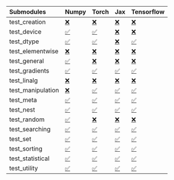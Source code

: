 | Submodules        | Numpy                                                                                                                           | Torch                                                                                                                           | Jax                                                                                                                             | Tensorflow                                                                                                                      |
|:------------------|:--------------------------------------------------------------------------------------------------------------------------------|:--------------------------------------------------------------------------------------------------------------------------------|:--------------------------------------------------------------------------------------------------------------------------------|:--------------------------------------------------------------------------------------------------------------------------------|
| test_creation     | <a href="https://github.com/unifyai/ivy/runs/8062012380?check_suite_focus=true" rel="noopener noreferrer" target="_blank">❌</a> | <a href="https://github.com/unifyai/ivy/runs/8062012966?check_suite_focus=true" rel="noopener noreferrer" target="_blank">❌</a> | <a href="https://github.com/unifyai/ivy/runs/8062013520?check_suite_focus=true" rel="noopener noreferrer" target="_blank">❌</a> | <a href="https://github.com/unifyai/ivy/runs/8062014027?check_suite_focus=true" rel="noopener noreferrer" target="_blank">❌</a> |
| test_device       | <a href="https://github.com/unifyai/ivy/runs/8062012422?check_suite_focus=true" rel="noopener noreferrer" target="_blank">✅</a> | <a href="https://github.com/unifyai/ivy/runs/8062013012?check_suite_focus=true" rel="noopener noreferrer" target="_blank">✅</a> | <a href="https://github.com/unifyai/ivy/runs/8062013549?check_suite_focus=true" rel="noopener noreferrer" target="_blank">❌</a> | <a href="https://github.com/unifyai/ivy/runs/8062014084?check_suite_focus=true" rel="noopener noreferrer" target="_blank">❌</a> |
| test_dtype        | <a href="https://github.com/unifyai/ivy/runs/8062012457?check_suite_focus=true" rel="noopener noreferrer" target="_blank">✅</a> | <a href="https://github.com/unifyai/ivy/runs/8062013041?check_suite_focus=true" rel="noopener noreferrer" target="_blank">✅</a> | <a href="https://github.com/unifyai/ivy/runs/8062013577?check_suite_focus=true" rel="noopener noreferrer" target="_blank">❌</a> | <a href="https://github.com/unifyai/ivy/runs/8062014137?check_suite_focus=true" rel="noopener noreferrer" target="_blank">✅</a> |
| test_elementwise  | <a href="https://github.com/unifyai/ivy/runs/8062012500?check_suite_focus=true" rel="noopener noreferrer" target="_blank">❌</a> | <a href="https://github.com/unifyai/ivy/runs/8062013065?check_suite_focus=true" rel="noopener noreferrer" target="_blank">❌</a> | <a href="https://github.com/unifyai/ivy/runs/8062013600?check_suite_focus=true" rel="noopener noreferrer" target="_blank">❌</a> | <a href="https://github.com/unifyai/ivy/runs/8062014211?check_suite_focus=true" rel="noopener noreferrer" target="_blank">❌</a> |
| test_general      | <a href="https://github.com/unifyai/ivy/runs/8062012546?check_suite_focus=true" rel="noopener noreferrer" target="_blank">✅</a> | <a href="https://github.com/unifyai/ivy/runs/8062013099?check_suite_focus=true" rel="noopener noreferrer" target="_blank">❌</a> | <a href="https://github.com/unifyai/ivy/runs/8062013638?check_suite_focus=true" rel="noopener noreferrer" target="_blank">❌</a> | <a href="https://github.com/unifyai/ivy/runs/8062014267?check_suite_focus=true" rel="noopener noreferrer" target="_blank">❌</a> |
| test_gradients    | <a href="https://github.com/unifyai/ivy/runs/8062012584?check_suite_focus=true" rel="noopener noreferrer" target="_blank">✅</a> | <a href="https://github.com/unifyai/ivy/runs/8062013136?check_suite_focus=true" rel="noopener noreferrer" target="_blank">✅</a> | <a href="https://github.com/unifyai/ivy/runs/8062013675?check_suite_focus=true" rel="noopener noreferrer" target="_blank">✅</a> | <a href="https://github.com/unifyai/ivy/runs/8062014323?check_suite_focus=true" rel="noopener noreferrer" target="_blank">✅</a> |
| test_linalg       | <a href="https://github.com/unifyai/ivy/runs/8062012613?check_suite_focus=true" rel="noopener noreferrer" target="_blank">❌</a> | <a href="https://github.com/unifyai/ivy/runs/8062013160?check_suite_focus=true" rel="noopener noreferrer" target="_blank">❌</a> | <a href="https://github.com/unifyai/ivy/runs/8062013708?check_suite_focus=true" rel="noopener noreferrer" target="_blank">❌</a> | <a href="https://github.com/unifyai/ivy/runs/8062014389?check_suite_focus=true" rel="noopener noreferrer" target="_blank">❌</a> |
| test_manipulation | <a href="https://github.com/unifyai/ivy/runs/8062012653?check_suite_focus=true" rel="noopener noreferrer" target="_blank">❌</a> | <a href="https://github.com/unifyai/ivy/runs/8062013198?check_suite_focus=true" rel="noopener noreferrer" target="_blank">✅</a> | <a href="https://github.com/unifyai/ivy/runs/8062013753?check_suite_focus=true" rel="noopener noreferrer" target="_blank">✅</a> | <a href="https://github.com/unifyai/ivy/runs/8062014454?check_suite_focus=true" rel="noopener noreferrer" target="_blank">✅</a> |
| test_meta         | <a href="https://github.com/unifyai/ivy/runs/8062012686?check_suite_focus=true" rel="noopener noreferrer" target="_blank">✅</a> | <a href="https://github.com/unifyai/ivy/runs/8062013233?check_suite_focus=true" rel="noopener noreferrer" target="_blank">✅</a> | <a href="https://github.com/unifyai/ivy/runs/8062013808?check_suite_focus=true" rel="noopener noreferrer" target="_blank">✅</a> | <a href="https://github.com/unifyai/ivy/runs/8062014517?check_suite_focus=true" rel="noopener noreferrer" target="_blank">✅</a> |
| test_nest         | <a href="https://github.com/unifyai/ivy/runs/8062012722?check_suite_focus=true" rel="noopener noreferrer" target="_blank">✅</a> | <a href="https://github.com/unifyai/ivy/runs/8062013271?check_suite_focus=true" rel="noopener noreferrer" target="_blank">✅</a> | <a href="https://github.com/unifyai/ivy/runs/8062013836?check_suite_focus=true" rel="noopener noreferrer" target="_blank">✅</a> | <a href="https://github.com/unifyai/ivy/runs/8062014570?check_suite_focus=true" rel="noopener noreferrer" target="_blank">✅</a> |
| test_random       | <a href="https://github.com/unifyai/ivy/runs/8062012759?check_suite_focus=true" rel="noopener noreferrer" target="_blank">✅</a> | <a href="https://github.com/unifyai/ivy/runs/8062013332?check_suite_focus=true" rel="noopener noreferrer" target="_blank">❌</a> | <a href="https://github.com/unifyai/ivy/runs/8062013869?check_suite_focus=true" rel="noopener noreferrer" target="_blank">❌</a> | <a href="https://github.com/unifyai/ivy/runs/8062014598?check_suite_focus=true" rel="noopener noreferrer" target="_blank">❌</a> |
| test_searching    | <a href="https://github.com/unifyai/ivy/runs/8062012786?check_suite_focus=true" rel="noopener noreferrer" target="_blank">✅</a> | <a href="https://github.com/unifyai/ivy/runs/8062013372?check_suite_focus=true" rel="noopener noreferrer" target="_blank">✅</a> | <a href="https://github.com/unifyai/ivy/runs/8062013887?check_suite_focus=true" rel="noopener noreferrer" target="_blank">✅</a> | <a href="https://github.com/unifyai/ivy/runs/8062014631?check_suite_focus=true" rel="noopener noreferrer" target="_blank">✅</a> |
| test_set          | <a href="https://github.com/unifyai/ivy/runs/8062012823?check_suite_focus=true" rel="noopener noreferrer" target="_blank">✅</a> | <a href="https://github.com/unifyai/ivy/runs/8062013405?check_suite_focus=true" rel="noopener noreferrer" target="_blank">✅</a> | <a href="https://github.com/unifyai/ivy/runs/8062013903?check_suite_focus=true" rel="noopener noreferrer" target="_blank">✅</a> | <a href="https://github.com/unifyai/ivy/runs/8062014664?check_suite_focus=true" rel="noopener noreferrer" target="_blank">✅</a> |
| test_sorting      | <a href="https://github.com/unifyai/ivy/runs/8062012856?check_suite_focus=true" rel="noopener noreferrer" target="_blank">✅</a> | <a href="https://github.com/unifyai/ivy/runs/8062013429?check_suite_focus=true" rel="noopener noreferrer" target="_blank">✅</a> | <a href="https://github.com/unifyai/ivy/runs/8062013939?check_suite_focus=true" rel="noopener noreferrer" target="_blank">✅</a> | <a href="https://github.com/unifyai/ivy/runs/8062014698?check_suite_focus=true" rel="noopener noreferrer" target="_blank">✅</a> |
| test_statistical  | <a href="https://github.com/unifyai/ivy/runs/8062012910?check_suite_focus=true" rel="noopener noreferrer" target="_blank">✅</a> | <a href="https://github.com/unifyai/ivy/runs/8062013453?check_suite_focus=true" rel="noopener noreferrer" target="_blank">✅</a> | <a href="https://github.com/unifyai/ivy/runs/8062013965?check_suite_focus=true" rel="noopener noreferrer" target="_blank">✅</a> | <a href="https://github.com/unifyai/ivy/runs/8062014732?check_suite_focus=true" rel="noopener noreferrer" target="_blank">✅</a> |
| test_utility      | <a href="https://github.com/unifyai/ivy/runs/8062012944?check_suite_focus=true" rel="noopener noreferrer" target="_blank">✅</a> | <a href="https://github.com/unifyai/ivy/runs/8062013490?check_suite_focus=true" rel="noopener noreferrer" target="_blank">✅</a> | <a href="https://github.com/unifyai/ivy/runs/8062013995?check_suite_focus=true" rel="noopener noreferrer" target="_blank">✅</a> | <a href="https://github.com/unifyai/ivy/runs/8062014762?check_suite_focus=true" rel="noopener noreferrer" target="_blank">✅</a> |